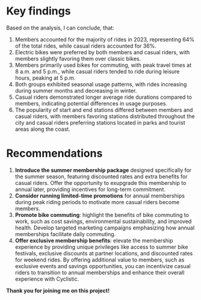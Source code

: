 # Key findings
Based on the analysis, I can conclude, that:

1.	Members accounted for the majority of rides in 2023, representing 64% of the total rides, while casual riders accounted for 36%.
2.	Electric bikes were preferred by both members and casual riders, with members slightly favoring them over classic bikes.
3.	Members primarily used bikes for commuting, with peak travel times at 8 a.m. and 5 p.m., while casual riders tended to ride during leisure hours, peaking at 5 p.m.
4.	Both groups exhibited seasonal usage patterns, with rides increasing during summer months and decreasing in winter.
5.	Casual riders demonstrated longer average ride durations compared to members, indicating potential differences in usage purposes.
6.	The popularity of start and end stations differed between members and casual riders, with members favoring stations distributed throughout the city and casual riders preferring stations located in parks and tourist areas along the coast.

# Recommendations
1.	**Introduce the summer membership package** designed specifically for the summer season, featuring discounted rates and extra benefits for casual riders. Offer the opportunity to exupgrade this membership to annual later, providing incentives for long-term commitment. 
2.	**Consider running limited-time promotions** for annual memberships during peak riding periods to motivate more casual riders become members.
3. **Promote bike commuting**: highlight the benefits of bike commuting to work, such as cost savings, environmental sustainability, and improved health. Develop targeted marketing campaigns emphasizing how annual memberships facilitate daily commuting.
4. **Offer exclusive membership benefits**: elevate the membership experience by providing unique privileges like access to summer bike festivals, exclusive discounts at partner locations, and discounted rates for weekend rides. By offering additional value to members, such as exclusive events and savings opportunities, you can incentivize casual riders to transition to annual memberships and enhance their overall experience with Cyclistic.

**Thank you for joining me on this project!**


